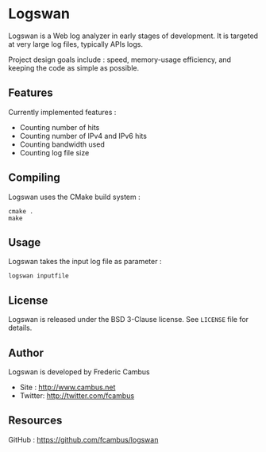 # Logswan

Logswan is a Web log analyzer in early stages of development. It is targeted at very large log files, typically APIs logs.

Project design goals include : speed, memory-usage efficiency, and keeping the code as simple as possible.

## Features

Currently implemented features :

- Counting number of hits
- Counting number of IPv4 and IPv6 hits
- Counting bandwidth used
- Counting log file size

## Compiling

Logswan uses the CMake build system :

	cmake .
	make

## Usage 

Logswan takes the input log file as parameter :

	logswan inputfile

## License

Logswan is released under the BSD 3-Clause license. See `LICENSE` file for details.

## Author

Logswan is developed by Frederic Cambus

- Site : http://www.cambus.net
- Twitter: http://twitter.com/fcambus

## Resources

GitHub : https://github.com/fcambus/logswan
